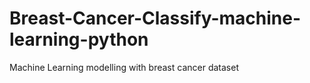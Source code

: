 # Breast-Cancer-Classify-machine-learning-python


Machine Learning modelling with breast cancer dataset
